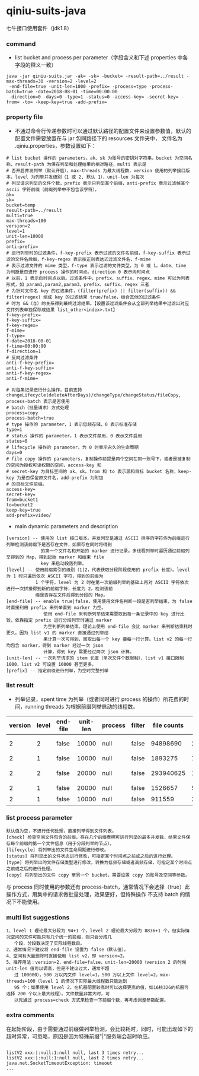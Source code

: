 # qiniu-suits-java
七牛接口使用套件（jdk1.8）

### command
* list bucket and process per parameter（字段含义和下述 properties 中各字段的释义一致）
```
java -jar qiniu-suits.jar -ak= -sk= -bucket= -result-path=../result -max-threads=30 -version=2 -level=2
 -end-file=true -unit-len=1000 -prefix= -process=type -process-batch=true -date=2018-08-01 -time=00:00:00
 -direction=0 -days=0 -type=1 -status=0 -access-key= -secret-key= -from= -to= -keep-key=true -add-prefix=
```

### property file
* 不通过命令行传递参数时可以通过默认路径的配置文件来设置参数值，默认的配置文件需要放置在与 jar 包同路径下的 resources 文件夹中，
  文件名为 .qiniu.properties，参数设置如下：
```
# list bucket 操作的 parameters，ak、sk 为账号的密钥对字符串，bucket 为空间名称，result-path 为保存列举和处理结果的相对路径，multi 表示是
# 否开启并发列举（默认开启），max-threads 为最大线程数，version 使用的列举接口版本，level 为列举并发级别（1 或 2, 默认 1），unit-len 为每次
# 列举请求列举的文件个数，prefix 表示只列举某个前缀，anti-prefix 表示过滤掉某个 ascii 字符前缀（前缀列举中不包含该字符）。
ak=
sk=
bucket=temp
result-path=../result
multi=true
max-threads=100
version=2
level=1
unit-len=10000
prefix=
anti-prefix=
# 进行列举时的过滤条件，f-key-prefix 表示过滤的文件名前缀，f-key-suffix 表示过滤的文件名后缀，f-key-regex 表示按正则表达式过滤文件名，f-mime
# 表示过滤文件的 mime 类型，f-type 表示过滤的文件类型，为 0 或 1。date、time 为判断是否进行 process 操作的时间点。direction 0 表示向时间点
# 以前，1 表示向时间点以后。过滤条件中，prefix、suffix、regex、mime 可以为列表形式，如 param1,param2,param3。prefix、suffix、regex 三者
# 为针对文件名 key 的过滤条件，(filter(prefix) || filter(suffix)) && filter(regex) 组成 key 的过滤结果 true/false，结合其他的过滤条件
# 时为 &&（与）的关系得到最终过滤结果。【设置该过滤条件会从全部列举结果中过滤出对应文件列表单独保存成结果 list_other<index>.txt】
f-key-prefix=
f-key-suffix=
f-key-regex=
f-mime=
f-type=
f-date=2018-08-01
f-time=00:00:00
f-direction=1
# 反向过滤条件
anti-f-key-prefix=
anti-f-key-suffix=
anti-f-key-regex=
anti-f-mime=

# 对每条记录进行什么操作，目前支持 changeLifecycle(deleteAfterDays)/changeType/changeStatus/fileCopy, process-batch 表示是否使用
# batch（批量请求）方式处理
process=copy
process-batch=true
# type 操作的 parameter，1 表示低频存储，0 表示标准存储
type=1
# status 操作的 parameter，1 表示文件禁用，0 表示文件启用
status=0
# lifecycle 操作的 parameter，为 0 时表示永久的生命周期
days=0
# file copy 操作的 parameters，复制操作前提是两个空间在同一账号下，或者是被复制的空间为授权可读权限的空间，access-key 和
# secret-key 为目标空间的 ak、sk，from 和 to 表示源和目标 bucket 名称，keep-key 为是否保留原文件名，add-prefix 为附加
# 的目标文件前缀。
access-key=
secret-key=
from=bucket1
to=bucket2
keep-key=true
add-prefix=video/
```

* main dynamic parameters and description  
```
[version] -- 使用的 list 接口版本。并发列举是通过 ASCII 排序的字符作为前缀进行列举检测该前缀下是否存在文件，如果存在同时将得到
             的第一个文件名和开始的 marker 进行记录。多线程列举时遍历通过前缀列举得到的 Map，得到起始 marker 和结束 file 
             key 来启动段落列举。
[level] -- 使用前缀索引的级别（1|2，代表获取分段阶段使用的 prefix 长度）。level 为 1 时只遍历依次 ASCII 字符，得到的前缀为 
           1 个字符，level 为 2 时在第一次前缀列举的基础上再对 ASCII 字符依次进行一次拼接得到新的前缀字符，长度为 2，检测该前
           缀是否存在文件后得到分段的 Map。
[end-file] -- enable true|false，使用使用文件名判断一段是否列举结束，为 false 时直接利用 prefix 来列举直到 marker 为空。
              使用 end-file 来判断列举结束需要取出每一条记录中的 key 进行比较，依靠指定 prefix 进行分段列举时通过 marker 
              为空判断列举结束。理论上使用 end-file 会比 marker 来判断结束耗时更久。因为 list v1 的 marker 直接通过列举结
              果计算一次可得到，而取出每一个 key 要每一行计算。list v2 的每一行均包含 marker，得到 marker 经过一次 json 
              计算，得到 key 需要经过两次 json 计算。
[unit-len] -- 一次列举请求的 item 长度（单次文件个数限制），list v1 接口限制 1000，list v2 可设置 10000 甚至更多。
[prefix] -- 指定前缀进行列举，为空时完整列举

```

### list result
* 列举记录，spent time 为列举（或者同时进行 process 的操作）所花费的时间，running threads 为根据前缀列举启动的线程数。    

|version|level|end-file|unit-len| process |  filter  | file counts |spent time| machine | running threads |  
|-------|-----|--------|--------|---------|----------|-------------|----------|---------|-----------------|  
|   2   |  2  | false  |  10000 |  null   |  false   |  94898690   |   2h18m  | 16核32G |      50         |
|   2   |  1  | false  |  10000 |  null   |  false   |  1893275    |  7minxxs | 8核16G  |      16         | 
|   2   |  2  | false  |  20000 |  null   |  false   |  293940625  |   1h8m   | 16核32G |      200        |
|   2   |  1  | false  |  20000 |  null   |  false   |  1526657    |  5minxxs | 8核16G  |      4          |
|   2   |  1  | false  |  10000 |  null   |  false   |  911559     |  2minxxs | 8核16G  |      15         |

### list process parameter
```
默认值为空，不进行任何处理，直接列举得到文件列表。
[check] 检查空间文件包含的前缀，存在几个前缀表明可进行列举的最多并发数，结果文件保存每个前缀的第一个文件信息（用于分段列举的节点）。
[lifecycle] 将列举出的文件生命周期进行修改。
[status] 将列举出的文件状态进行修改，可指定某个时间点之前或之后的进行处理。
[type] 将列举出的文件存储类型进行修改，转换为低频存储或者高频存储，可指定某个时间点之前或之后的进行处理。
[copy] 将列举出的文件 copy 至另一个 bucket，需要设置 copy 的账号及空间等参数。
```
与 process 同时使用的参数还有 process-batch，通常情况下会选择（true）此操作方式，用集中的请求做批量处理，效果更好，但特殊操作
不支持 batch 的情况下不能使用。

### multi list suggestions
```
1、level 1 理论最大分段为 94+1 个，level 2 理论最大分段为 8836+1 个，但实际情况空间的文件可能只有几个统一的前缀，则只会分成几
   个段，分段数决定了实际线程数目。
2、通常情况下建议将 end-file 设置为 false（默认值）。
4、空间有大量删除时直接使用 list v2，即 version=2。
5、推荐用法：version=2，end-file=false，unit-len=20000（version 2 的时候 unit-len 值可以调高，但是不建议过大，通常不超
   过 100000），500 万以内文件 level=1，500 万以上文件 level=2，max-threads=100（level 1 的情况下实际最大线程数只能达到
   95 个；如果使用 level 2，在机器配置较高时可以选择更高的值，如16核32G的机器可选择 200 个以上最大线程）。文件数量非常大时，可
   以先通过 process=check 方式来检查一下前缀个数，再考虑调整参数配置。
```

### extra comments
在起始阶段，由于需要通过前缀做列举检测，会比较耗时，同时，可能出现如下的超时异常，可忽略，原因是因为特殊前缀"|"服务端会超时响应。
<pre><code>
listV2 xxx:|:null:1:null null, last 3 times retry...
listV2 xxx:|:null:1:null null, last 2 times retry...
java.net.SocketTimeoutException: timeout
...
</code></pre>